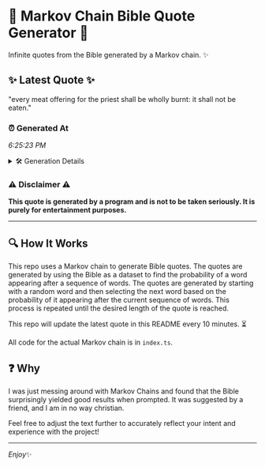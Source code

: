 # 📖 Markov Chain Bible Quote Generator 📖

Infinite quotes from the Bible generated by a Markov chain. ✨

## ✨ Latest Quote ✨
"every meat offering for the priest shall be wholly burnt: it shall not be eaten."

### ⏰ Generated At
*6:25:23 PM*

<details>
    <summary>🛠️ Generation Details</summary>
    <p>
        <strong>🌱 Seed:</strong> every<br>
        <strong>🔄 Iterations:</strong> 14<br>
        <strong>📜 Context History:</strong><br>[ every ]: meat<br>[ every, meat ]: offering<br>[ every, meat, offering ]: for<br>[ every, meat, offering, for ]: the<br>[ every, meat, offering, for, the ]: priest<br>[ every, meat, offering, for, the, priest ]: shall<br>[ meat, offering, for, the, priest, shall ]: be<br>[ offering, for, the, priest, shall, be ]: wholly<br>[ for, the, priest, shall, be, wholly ]: burnt:<br>[ the, priest, shall, be, wholly, burnt: ]: it<br>[ priest, shall, be, wholly, burnt:, it ]: shall<br>[ shall, be, wholly, burnt:, it, shall ]: not<br>[ be, wholly, burnt:, it, shall, not ]: be<br>[ wholly, burnt:, it, shall, not, be ]: eaten.<br>
    </p>
</details>

### ⚠️ Disclaimer ⚠️
**This quote is generated by a program and is not to be taken seriously. It is purely for entertainment purposes.**

---

## 🔍 How It Works

This repo uses a Markov chain to generate Bible quotes. The quotes are generated by using the Bible as a dataset to find the probability of a word appearing after a sequence of words. The quotes are generated by starting with a random word and then selecting the next word based on the probability of it appearing after the current sequence of words. This process is repeated until the desired length of the quote is reached.

This repo will update the latest quote in this README every 10 minutes. ⏳

All code for the actual Markov chain is in `index.ts`.

## ❓ Why

I was just messing around with Markov Chains and found that the Bible surprisingly yielded good results when prompted. 
It was suggested by a friend, and I am in no way christian.

Feel free to adjust the text further to accurately reflect your intent and experience with the project!

---

*Enjoy*✨
